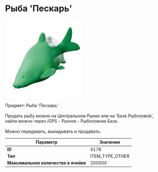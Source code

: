 # Рыба 'Пескарь'

![Item Image](../img/4176.webp?raw=true)

Предмет: Рыба 'Пескарь'<br><br>Продать рыбу можно на Центральном Рынке или на 'Базе Рыболовов', <br>найти можно через /GPS - Разное - Рыболовная База.<br><br>Можно передавать, выкидывать и продавать.


| Параметр | Значение |
|----------|----------|
| **ID** | 4176 |
| **Тип** | ITEM_TYPE_OTHER |
| **Максимальное количество в ячейке** | 200000 |

